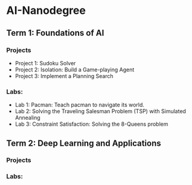 # AI-Nanodegree

## Term 1: Foundations of AI

### Projects

* Project 1: Sudoku Solver
* Project 2: Isolation: Build a Game-playing Agent
* Project 3: Implement a Planning Search

### Labs:
* Lab 1: Pacman: Teach pacman to navigate its world.
* Lab 2: Solving the Traveling Salesman Problem (TSP) with Simulated Annealing
* Lab 3: Constraint Satisfaction: Solving the 8-Queens problem

## Term 2: Deep Learning and Applications

### Projects

### Labs:
